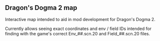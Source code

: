 ## Dragon's Dogma 2 map
Interactive map intended to aid in mod development for Dragon's Dogma 2.

Currently allows seeing exact coordinates and env / field IDs intended for finding with the game's correct Env_##.scn.20 and Field_##.scn.20 files.
